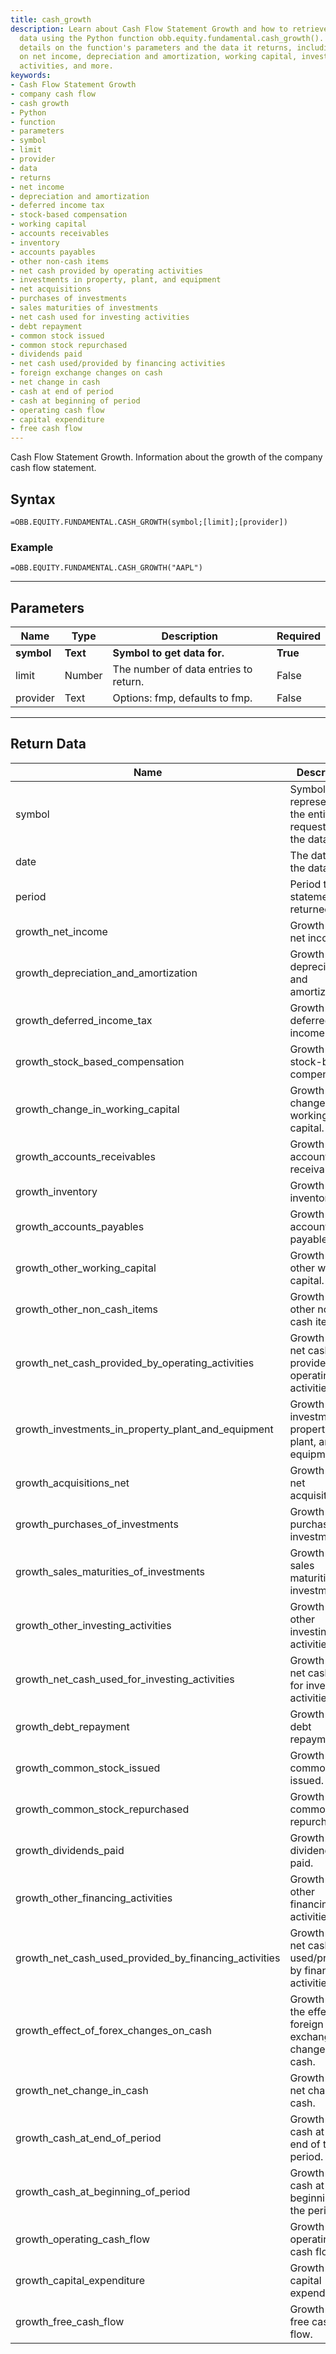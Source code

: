 ```yaml
---
title: cash_growth
description: Learn about Cash Flow Statement Growth and how to retrieve cash growth
  data using the Python function obb.equity.fundamental.cash_growth(). This page provides
  details on the function's parameters and the data it returns, including information
  on net income, depreciation and amortization, working capital, investments, financing
  activities, and more.
keywords: 
- Cash Flow Statement Growth
- company cash flow
- cash growth
- Python
- function
- parameters
- symbol
- limit
- provider
- data
- returns
- net income
- depreciation and amortization
- deferred income tax
- stock-based compensation
- working capital
- accounts receivables
- inventory
- accounts payables
- other non-cash items
- net cash provided by operating activities
- investments in property, plant, and equipment
- net acquisitions
- purchases of investments
- sales maturities of investments
- net cash used for investing activities
- debt repayment
- common stock issued
- common stock repurchased
- dividends paid
- net cash used/provided by financing activities
- foreign exchange changes on cash
- net change in cash
- cash at end of period
- cash at beginning of period
- operating cash flow
- capital expenditure
- free cash flow
---
```


<!-- markdownlint-disable MD041 -->

Cash Flow Statement Growth. Information about the growth of the company cash flow statement.

## Syntax

```excel wordwrap
=OBB.EQUITY.FUNDAMENTAL.CASH_GROWTH(symbol;[limit];[provider])
```

### Example

```excel wordwrap
=OBB.EQUITY.FUNDAMENTAL.CASH_GROWTH("AAPL")
```

---

## Parameters

| Name | Type | Description | Required |
| ---- | ---- | ----------- | -------- |
| **symbol** | **Text** | **Symbol to get data for.** | **True** |
| limit | Number | The number of data entries to return. | False |
| provider | Text | Options: fmp, defaults to fmp. | False |

---

## Return Data

| Name | Description |
| ---- | ----------- |
| symbol | Symbol representing the entity requested in the data.  |
| date | The date of the data.  |
| period | Period the statement is returned for.  |
| growth_net_income | Growth rate of net income.  |
| growth_depreciation_and_amortization | Growth rate of depreciation and amortization.  |
| growth_deferred_income_tax | Growth rate of deferred income tax.  |
| growth_stock_based_compensation | Growth rate of stock-based compensation.  |
| growth_change_in_working_capital | Growth rate of change in working capital.  |
| growth_accounts_receivables | Growth rate of accounts receivables.  |
| growth_inventory | Growth rate of inventory.  |
| growth_accounts_payables | Growth rate of accounts payables.  |
| growth_other_working_capital | Growth rate of other working capital.  |
| growth_other_non_cash_items | Growth rate of other non-cash items.  |
| growth_net_cash_provided_by_operating_activities | Growth rate of net cash provided by operating activities.  |
| growth_investments_in_property_plant_and_equipment | Growth rate of investments in property, plant, and equipment.  |
| growth_acquisitions_net | Growth rate of net acquisitions.  |
| growth_purchases_of_investments | Growth rate of purchases of investments.  |
| growth_sales_maturities_of_investments | Growth rate of sales maturities of investments.  |
| growth_other_investing_activities | Growth rate of other investing activities.  |
| growth_net_cash_used_for_investing_activities | Growth rate of net cash used for investing activities.  |
| growth_debt_repayment | Growth rate of debt repayment.  |
| growth_common_stock_issued | Growth rate of common stock issued.  |
| growth_common_stock_repurchased | Growth rate of common stock repurchased.  |
| growth_dividends_paid | Growth rate of dividends paid.  |
| growth_other_financing_activities | Growth rate of other financing activities.  |
| growth_net_cash_used_provided_by_financing_activities | Growth rate of net cash used/provided by financing activities.  |
| growth_effect_of_forex_changes_on_cash | Growth rate of the effect of foreign exchange changes on cash.  |
| growth_net_change_in_cash | Growth rate of net change in cash.  |
| growth_cash_at_end_of_period | Growth rate of cash at the end of the period.  |
| growth_cash_at_beginning_of_period | Growth rate of cash at the beginning of the period.  |
| growth_operating_cash_flow | Growth rate of operating cash flow.  |
| growth_capital_expenditure | Growth rate of capital expenditure.  |
| growth_free_cash_flow | Growth rate of free cash flow.  |
